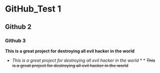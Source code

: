 # GitHub_Test 1
## Github 2
### Github 3
**This is a great project for destroying all evil hacker in the world**
* *This is a great project for destroying all evil hacker in the world* * *
~~This is a great project for destroying all evil hacker in the world~~
